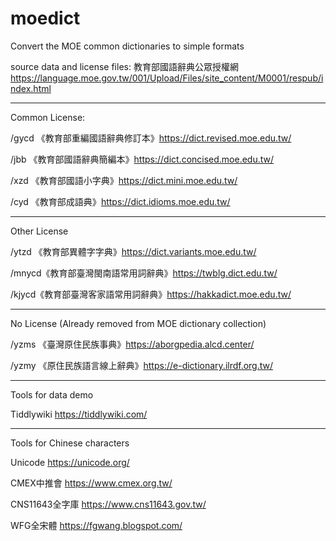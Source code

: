 # moedict
Convert the MOE common dictionaries to simple formats

source data and license files: 教育部國語辭典公眾授權網 https://language.moe.gov.tw/001/Upload/Files/site_content/M0001/respub/index.html

---

Common License:

/gycd 《教育部重編國語辭典修訂本》https://dict.revised.moe.edu.tw/

/jbb 《教育部國語辭典簡編本》https://dict.concised.moe.edu.tw/

/xzd 《教育部國語小字典》https://dict.mini.moe.edu.tw/

/cyd 《教育部成語典》https://dict.idioms.moe.edu.tw/

---

Other License

/ytzd 《教育部異體字字典》https://dict.variants.moe.edu.tw/

/mnycd《教育部臺灣閩南語常用詞辭典》https://twblg.dict.edu.tw/

/kjycd《教育部臺灣客家語常用詞辭典》https://hakkadict.moe.edu.tw/

---

No License (Already removed from MOE dictionary collection)

/yzms 《臺灣原住民族事典》https://aborgpedia.alcd.center/

/yzmy 《原住民族語言線上辭典》https://e-dictionary.ilrdf.org.tw/

---

Tools for data demo

Tiddlywiki  https://tiddlywiki.com/

---

Tools for Chinese characters

Unicode  https://unicode.org/

CMEX中推會  https://www.cmex.org.tw/

CNS11643全字庫  https://www.cns11643.gov.tw/

WFG全宋體  https://fgwang.blogspot.com/
